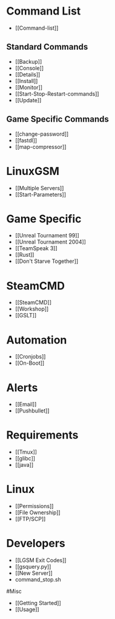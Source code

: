 # Command List
* [[Command-list]]

## Standard Commands
* [[Backup]]
* [[Console]]
* [[Details]]
* [[Install]]
* [[Monitor]]
* [[Start-Stop-Restart-commands]]
* [[Update]]

## Game Specific Commands
* [[change-password]]
* [[fastdl]]
* [[map-compressor]]

# LinuxGSM
* [[Multiple Servers]]
* [[Start-Parameters]]

# Game Specific
* [[Unreal Tournament 99]]
* [[Unreal Tournament 2004]]
* [[TeamSpeak 3]]
* [[Rust]]
* [[Don't Starve Together]]

# SteamCMD
* [[SteamCMD]]
* [[Workshop]]
* [[GSLT]]

# Automation
* [[Cronjobs]]
* [[On-Boot]]

# Alerts
* [[Email]]
* [[Pushbullet]]

# Requirements
* [[Tmux]]
* [[glibc]]
* [[java]]

# Linux
* [[Permissions]]
* [[File Ownership]]
* [[FTP/SCP]]

# Developers
* [[LGSM Exit Codes]]
* [[gsquery.py]]
* [[New Server]]
* command_stop.sh

#Misc
* [[Getting Started]]
* [[Usage]]